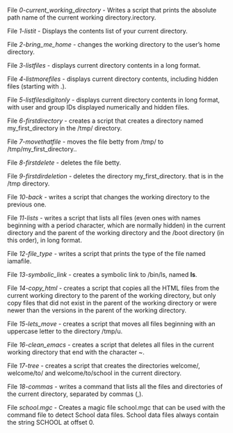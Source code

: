 File *0-current_working_directory* - Writes a script that prints the absolute path name of the current working directory.irectory.

File *1-listit* - Displays the contents list of your current directory.

File *2-bring_me_home* - changes the working directory to the user’s home directory.

File *3-listfiles* - displays current directory contents in a long format.

File *4-listmorefiles* - displays current directory contents, including hidden files (starting with .).

File *5-listfilesdigitonly* - displays current directory contents in long format, with user and group IDs displayed numerically and hidden files.

File *6-firstdirectory* - creates a script that creates a directory named my_first_directory in the /tmp/ directory.

File *7-movethatfile* - moves the file betty from /tmp/ to /tmp/my_first_directory..

File *8-firstdelete* - deletes the file betty.

File *9-firstdirdeletion* - deletes the directory my_first_directory. that is in the /tmp directory.

File *10-back* - writes a script that changes the working directory to the previous one.

File *11-lists* - writes a script that lists all files (even ones with names beginning with a period character, which are normally hidden) in the current directory and the parent of the working directory and the /boot directory (in this order), in long format.

File *12-file_type* - writes a script that prints the type of the file named iamafile.

File *13-symbolic_link* - creates a symbolic link to /bin/ls, named __ls__.

File *14-copy_html* - creates a script that copies all the HTML files from the current working directory to the parent of the working directory, but only copy files that did not exist in the parent of the working directory or were newer than the versions in the parent of the working directory.

File *15-lets_move* - creates a script that moves all files beginning with an uppercase letter to the directory /tmp/u.

File *16-clean_emacs* - creates a script that deletes all files in the current working directory that end with the character ~.

File *17-tree* - creates a script that creates the directories welcome/, welcome/to/ and welcome/to/school in the current directory.

File *18-commas* - writes a command that lists all the files and directories of the current directory, separated by commas (,).

File *school.mgc* - Creates a magic file school.mgc that can be used with the command file to detect School data files. School data files always contain the string SCHOOL at offset 0.
